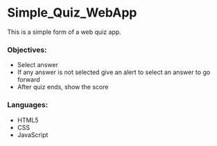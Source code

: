 # Simple_Quiz_WebApp

This is a simple form of a web quiz app.

### Objectives:
  - Select answer
  - If any answer is not selected give an alert to select an answer to go forward
  - After quiz ends, show the score

### Languages:
  - HTML5
  - CSS
  - JavaScript
